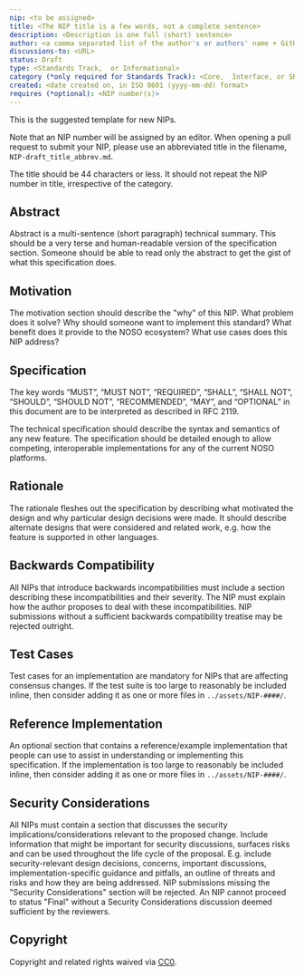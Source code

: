 ```yaml
---
nip: <to be assigned>
title: <The NIP title is a few words, not a complete sentence>
description: <Description is one full (short) sentence>
author: <a comma separated list of the author's or authors' name + GitHub username (in parenthesis), or name and email (in angle brackets).  Example, FirstName LastName (@GitHubUsername), FirstName LastName <foo@bar.com>, FirstName (@GitHubUsername) and GitHubUsername (@GitHubUsername)>
discussions-to: <URL>
status: Draft
type: <Standards Track,  or Informational>
category (*only required for Standards Track): <Core,  Interface, or SRC>
created: <date created on, in ISO 8601 (yyyy-mm-dd) format>
requires (*optional): <NIP number(s)>
---
```


This is the suggested template for new NIPs.

Note that an NIP number will be assigned by an editor. When opening a pull request to submit your NIP, please use an abbreviated title in the filename, `NIP-draft_title_abbrev.md`.

The title should be 44 characters or less. It should not repeat the NIP number in title, irrespective of the category. 

## Abstract
Abstract is a multi-sentence (short paragraph) technical summary. This should be a very terse and human-readable version of the specification section. Someone should be able to read only the abstract to get the gist of what this specification does.

## Motivation
The motivation section should describe the "why" of this NIP. What problem does it solve? Why should someone want to implement this standard? What benefit does it provide to the NOSO ecosystem? What use cases does this NIP address?

## Specification
The key words “MUST”, “MUST NOT”, “REQUIRED”, “SHALL”, “SHALL NOT”, “SHOULD”, “SHOULD NOT”, “RECOMMENDED”, “MAY”, and “OPTIONAL” in this document are to be interpreted as described in RFC 2119.

The technical specification should describe the syntax and semantics of any new feature. The specification should be detailed enough to allow competing, interoperable implementations for any of the current NOSO platforms.

## Rationale
The rationale fleshes out the specification by describing what motivated the design and why particular design decisions were made. It should describe alternate designs that were considered and related work, e.g. how the feature is supported in other languages.

## Backwards Compatibility
All NIPs that introduce backwards incompatibilities must include a section describing these incompatibilities and their severity. The NIP must explain how the author proposes to deal with these incompatibilities. NIP submissions without a sufficient backwards compatibility treatise may be rejected outright.

## Test Cases
Test cases for an implementation are mandatory for NIPs that are affecting consensus changes.  If the test suite is too large to reasonably be included inline, then consider adding it as one or more files in `../assets/NIP-####/`.

## Reference Implementation
An optional section that contains a reference/example implementation that people can use to assist in understanding or implementing this specification.  If the implementation is too large to reasonably be included inline, then consider adding it as one or more files in `../assets/NIP-####/`.

## Security Considerations
All NIPs must contain a section that discusses the security implications/considerations relevant to the proposed change. Include information that might be important for security discussions, surfaces risks and can be used throughout the life cycle of the proposal. E.g. include security-relevant design decisions, concerns, important discussions, implementation-specific guidance and pitfalls, an outline of threats and risks and how they are being addressed. NIP submissions missing the "Security Considerations" section will be rejected. An NIP cannot proceed to status "Final" without a Security Considerations discussion deemed sufficient by the reviewers.

## Copyright
Copyright and related rights waived via [CC0](https://creativecommons.org/publicdomain/zero/1.0/).
